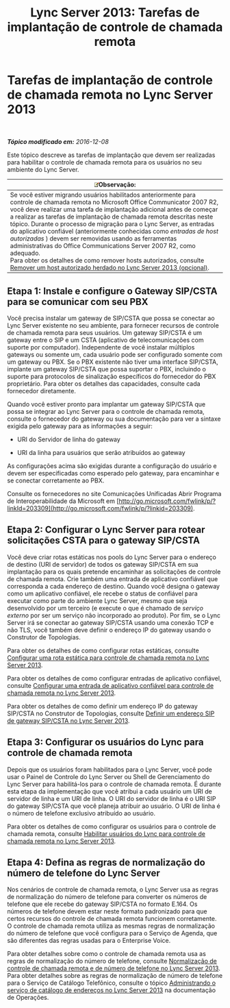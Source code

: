 ﻿---
title: 'Lync Server 2013: Tarefas de implantação de controle de chamada remota'
TOCTitle: Tarefas de implantação de controle de chamada remota
ms:assetid: 20218871-4f27-4611-9b7e-c0ca55908284
ms:mtpsurl: https://technet.microsoft.com/pt-br/library/Gg558624(v=OCS.15)
ms:contentKeyID: 49306111
ms.date: 12/10/2016
mtps_version: v=OCS.15
ms.translationtype: HT
---

# Tarefas de implantação de controle de chamada remota no Lync Server 2013

 

_**Tópico modificado em:** 2016-12-08_

Este tópico descreve as tarefas de implantação que devem ser realizadas para habilitar o controle de chamada remota para os usuários no seu ambiente do Lync Server.

<table>
<thead>
<tr class="header">
<th><img src="images/Gg425756.note(OCS.15).gif" title="note" alt="note" />Observação:</th>
</tr>
</thead>
<tbody>
<tr class="odd">
<td>Se você estiver migrando usuários habilitados anteriormente para controle de chamada remota no Microsoft Office Communicator 2007 R2, você deve realizar uma tarefa de implantação adicional antes de começar a realizar as tarefas de implantação de chamada remota descritas neste tópico. Durante o processo de migração para o Lync Server, as entradas do aplicativo confiável (anteriormente conhecidas como <em>entradas de host autorizadas</em> ) devem ser removidas usando as ferramentas administrativas do Office Communications Server 2007 R2, como adequado.<br />
Para obter os detalhes de como remover hosts autorizados, consulte <a href="lync-server-2013-remove-a-legacy-authorized-host-optional.md">Remover um host autorizado herdado no Lync Server 2013 (opcional)</a>.</td>
</tr>
</tbody>
</table>


## Etapa 1: Instale e configure o Gateway SIP/CSTA para se comunicar com seu PBX

Você precisa instalar um gateway de SIP/CSTA que possa se conectar ao Lync Server existente no seu ambiente, para fornecer recursos de controle de chamada remota para seus usuários. Um gateway SIP/CSTA é um gateway entre o SIP e um CSTA (aplicativo de telecomunicações com suporte por computador). Independente de você instalar múltiplos gateways ou somente um, cada usuário pode ser configurado somente com um gateway ou PBX. Se o PBX existente não tiver uma interface SIP/CSTA, implante um gateway SIP/CSTA que possa suportar o PBX, incluindo o suporte para protocolos de sinalização específicos do fornecedor do PBX proprietário. Para obter os detalhes das capacidades, consulte cada fornecedor diretamente.

Quando você estiver pronto para implantar um gateway SIP/CSTA que possa se integrar ao Lync Server para o controle de chamada remota, consulte o fornecedor do gateway ou sua documentação para ver a sintaxe exigida pelo gateway para as informações a seguir:

  - URI do Servidor de linha do gateway

  - URI da linha para usuários que serão atribuídos ao gateway

As configurações acima são exigidas durante a configuração do usuário e devem ser especificadas como esperado pelo gateway, para encaminhar e se conectar corretamente ao PBX.

Consulte os fornecedores no site Comunicações Unificadas Abrir Programa de Interoperabilidade da Microsoft em [http://go.microsoft.com/fwlink/p/?linkId=203309](http://go.microsoft.com/fwlink/p/?linkid=203309).

## Etapa 2: Configurar o Lync Server para rotear solicitações CSTA para o gateway SIP/CSTA

Você deve criar rotas estáticas nos pools do Lync Server para o endereço de destino (URI de servidor) de todos os gateway SIP/CSTA em sua implantação para os quais pretende encaminhar as solicitações de controle de chamada remota. Crie também uma entrada de aplicativo confiável que corresponda a cada endereço de destino. Quando você designa o gateway como um aplicativo confiável, ele recebe o status de confiável para executar como parte do ambiente Lync Server, mesmo que seja desenvolvido por um terceiro (e execute o que é chamado de *serviço externo* por ser um serviço não incorporado ao produto). Por fim, se o Lync Server irá se conectar ao gateway SIP/CSTA usando uma conexão TCP e não TLS, você também deve definir o endereço IP do gateway usando o Construtor de Topologias.

Para obter os detalhes de como configurar rotas estáticas, consulte [Configurar uma rota estática para controle de chamada remota no Lync Server 2013](lync-server-2013-configure-a-static-route-for-remote-call-control.md).

Para obter os detalhes de como configurar entradas de aplicativo confiável, consulte [Configurar uma entrada de aplicativo confiável para controle de chamada remota no Lync Server 2013](lync-server-2013-configure-a-trusted-application-entry-for-remote-call-control.md).

Para obter os detalhes de como definir um endereço IP do gateway SIP/CSTA no Construtor de Topologias, consulte [Definir um endereço SIP de gateway SIP/CSTA no Lync Server 2013](lync-server-2013-define-a-sip-csta-gateway-ip-address.md).

## Etapa 3: Configurar os usuários do Lync para controle de chamada remota

Depois que os usuários foram habilitados para o Lync Server, você pode usar o Painel de Controle do Lync Server ou Shell de Gerenciamento do Lync Server para habilitá-los para o controle de chamada remota. É durante esta etapa da implementação que você atribui a cada usuário um URI de servidor de linha e um URI de linha. O URI do servidor de linha é o URI SIP do gateway SIP/CSTA que você planeja atribuir ao usuário. O URI de linha é o número de telefone exclusivo atribuído ao usuário.

Para obter os detalhes de como configurar os usuários para o controle de chamada remota, consulte [Habilitar usuários do Lync para controle de chamada remota no Lync Server 2013](lync-server-2013-enable-lync-users-for-remote-call-control.md).

## Etapa 4: Defina as regras de normalização do número de telefone do Lync Server

Nos cenários de controle de chamada remota, o Lync Server usa as regras de normalização do número de telefone para converter os números de telefone que ele recebe do gateway SIP/CSTA no formato E.164. Os números de telefone devem estar neste formato padronizado para que certos recursos do controle de chamada remota funcionem corretamente. O controle de chamada remota utiliza as mesmas regras de normalização do número de telefone que você configura para o Serviço de Agenda, que são diferentes das regras usadas para o Enterprise Voice.

Para obter detalhes sobre como o controle de chamada remota usa as regras de normalização do número de telefone, consulte [Normalização de controle de chamada remota e de número de telefone no Lync Server 2013](lync-server-2013-remote-call-control-and-phone-number-normalization.md). Para obter detalhes sobre as regras de normalização de número de telefone para o Serviço de Catálogo Telefônico, consulte o tópico [Administrando o serviço de catálogo de endereços no Lync Server 2013](lync-server-2013-administering-the-address-book-service.md) na documentação de Operações.

